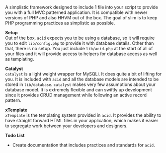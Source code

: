 A simplistic framework designed to include 1 file into your script to provide you with a full MVC patterned application. It is compatible with newer versions of PHP and also HHVM out of the box. The goal of slim is to keep PHP programming practices as simplistic as possible.  
  
__Setup__  
Out of the box, `acid` expects  you to be using a database, so it will require you to edit `lib/config.php` to provide it with database details. Other than that, there is no setup. You just include `lib/acid.php` at the start of all of your files and it will provide access to helpers for database access as well as templating.  
  
__Catalyst__  
`catalyst` is a light weight wrapper for MySQLi. It does quite a bit of lifting for you. It is included with `acid` and all the database models are intended to be stored in `lib/database`. `catalyst` makes very few assumptions about your database model. It is extremely flexible and can swiftly up development since it provides CRUD management while following an active record pattern.  

__xTemplate__  
`xTemplate` is the templating system provided in `acid`. It provides the ability to have straight forward HTML files in your application, which makes it easier to segregate work between your developers and designers.  
  
__Todo List__  
* Create documentation that includes practices and standards for `acid`.
